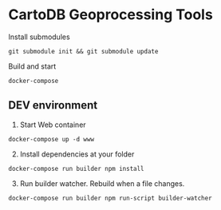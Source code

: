 # CartoDB Geoprocessing Tools

Install submodules
```
git submodule init && git submodule update
```

Build and start
```
docker-compose
```

## DEV environment

1. Start Web container

  ```
  docker-compose up -d www
  ```
2. Install dependencies at your folder

  ```
  docker-compose run builder npm install
  ```
3. Run builder watcher. Rebuild when a file changes.

  ```
  docker-compose run builder npm run-script builder-watcher
  ```
